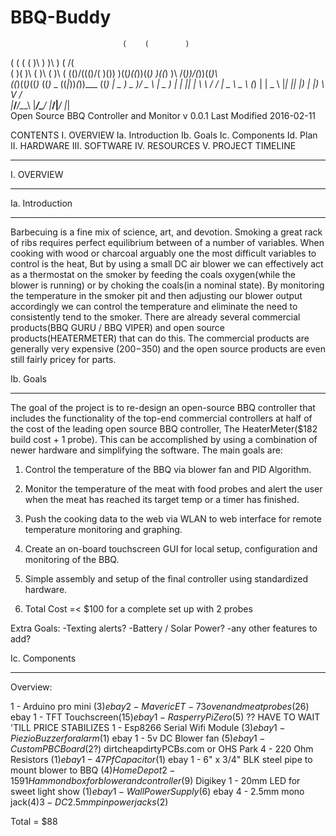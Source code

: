 # BBQ-Buddy
                             (    (        )  
   (   (    (       (        )\ ) )\ )  ( /(  
 ( )\( )\ ( )\    ( )\    ( (()/((()/(  )\()) 
 )((_)((_))((_)   )((_)   )\ /(_))/(_))((_)\  
((_)((_)_((_)_   ((_)_ _ ((_|_))_(_))___ ((_) 
 | _ ) _ )/ _ \   | _ ) | | ||   \|   \ \ / / 
 | _ \ _ \ (_) |  | _ \ |_| || |) | |) \ V /  
 |___/___/\__\_\  |___/\___/ |___/|___/ |_|   
 Open Source BBQ Controller and Monitor
v 0.0.1
Last Modified 2016-02-11

CONTENTS
I. OVERVIEW
	Ia. Introduction
	Ib. Goals
	Ic. Components
	Id. Plan
II. HARDWARE
III. SOFTWARE
IV. RESOURCES
V. PROJECT TIMELINE

********************************************
I. OVERVIEW
********************************************

Ia. Introduction
******************
Barbecuing is a fine mix of science, art, and devotion. Smoking a great rack of ribs requires perfect equilibrium between of a number of variables. When cooking with wood or charcoal arguably one the most difficult variables to control is the heat, But by using a small DC air blower we can effectively act as a thermostat on the smoker by feeding the coals oxygen(while the blower is running) or by choking the coals(in a nominal state). By monitoring the temperature in the smoker pit and then adjusting our blower output accordingly we can control the temperature and eliminate the need to consistently tend to the smoker. There are already several commercial products(BBQ GURU / BBQ VIPER) and open source products(HEATERMETER)  that can do this. The commercial products are generally very expensive ($200-$350) and the open source products are even still fairly pricey for parts.


Ib. Goals
******************
The goal of the project is to re-design an open-source BBQ controller that includes the functionality of the top-end commercial controllers at half of the cost of the leading open source BBQ controller, The HeaterMeter($182 build cost + 1 probe). This can be accomplished by using a combination of newer hardware and simplifying the software. The main goals are:

1. Control the temperature of the BBQ via blower fan and PID
Algorithm.

2. Monitor the temperature of the meat with food probes and alert the user when the meat has reached its target temp or a timer has finished.

3. Push the cooking data to the web via WLAN to web interface for remote temperature monitoring and graphing.

4. Create an on-board touchscreen GUI for local setup, configuration and monitoring of the BBQ. 

5. Simple assembly and setup of the final controller using standardized hardware. 

6. Total Cost =< $100 for a complete set up with 2 probes

Extra Goals:
-Texting alerts?
-Battery / Solar Power? 
-any other features to add?

Ic. Components
****************** 
Overview: 

1 - Arduino pro mini ($3) ebay
2 - Maveric ET-73 oven and meat probes($26)	ebay
1 - TFT Touchscreen($15)	ebay
1 - Rasperry Pi Zero($5)	?? HAVE TO WAIT 'TILL PRICE STABILIZES 
1 - Esp8266 Serial Wifi Module ($3) ebay
1 - Piezio Buzzer for alarm ($1) ebay
1 - 5v DC Blower fan ($5) ebay
1 - Custom PBC Board ($2?) dirtcheapdirtyPCBs.com or OHS Park
4 - 220 Ohm Resistors ($1) ebay
1 - 47Pf Capacitor ($1) ebay
1 - 6" x 3/4" BLK steel pipe to mount blower to BBQ ($4) Home Depot
2 - 1591 Hammond box for blower and controller ($9) Digikey
1 - 20mm LED for sweet light show ($1) ebay
1 - Wall Power Supply($6) ebay
4 - 2.5mm mono jack($4)
3 - DC 2.5mm pin power jacks ($2)

Total = $88















